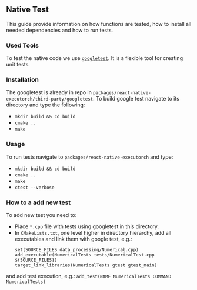 ## Native Test
This guide provide information on how functions are tested, how to install all needed dependencies and how to run tests.

### Used Tools
To test the native code we use [`googletest`](https://github.com/google/googletest). It is a flexible tool for creating unit tests.

### Installation
The googletest is already in repo in `packages/react-native-executorch/third-party/googletest`. To build google test navigate to its directory and type the following:
* `mkdir build && cd build`
* `cmake ..`
* `make`

### Usage
To run tests navigate to `packages/react-native-executorch` and type:
* `mkdir build && cd build`
* `cmake ..`
* `make`
* `ctest --verbose`

### How to a add new test
To add new test you need to:
* Place `*.cpp` file with tests using googletest in this directory.
* In `CMakeLists.txt`, one level higher in directory hierarchy, add all executables and link them with google test, e.g.:
    ```
    set(SOURCE_FILES data_processing/Numerical.cpp)
    add_executable(NumericalTests tests/NumericalTest.cpp ${SOURCE_FILES})
    target_link_libraries(NumericalTests gtest gtest_main)
    ```
and add test execution, e.g.:
    ```
    add_test(NAME NumericalTests COMMAND NumericalTests)
    ```